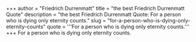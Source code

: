+++
author = "Friedrich Durrenmatt"
title = "the best Friedrich Durrenmatt Quote"
description = "the best Friedrich Durrenmatt Quote: For a person who is dying only eternity counts."
slug = "for-a-person-who-is-dying-only-eternity-counts"
quote = '''For a person who is dying only eternity counts.'''
+++
For a person who is dying only eternity counts.

